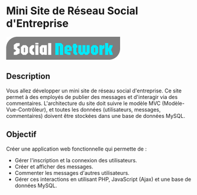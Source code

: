 # Mini Site de Réseau Social d'Entreprise

![alt text](https://raw.githubusercontent.com/Wiiinterz/ControlePHP/refs/heads/main/Logo.png)

## Description
Vous allez développer un mini site de réseau social d'entreprise. Ce site permet à des employés de publier des messages et d'interagir via des commentaires. L'architecture du site doit suivre le modèle MVC (Modèle-Vue-Contrôleur), et toutes les données (utilisateurs, messages, commentaires) doivent être stockées dans une base de données MySQL.

## Objectif
Créer une application web fonctionnelle qui permette de :
- Gérer l'inscription et la connexion des utilisateurs.
- Créer et afficher des messages.
- Commenter les messages d'autres utilisateurs.
- Gérer ces interactions en utilisant PHP, JavaScript (Ajax) et une base de données MySQL.


